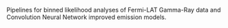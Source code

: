 Pipelines for binned likelihood analyses of Fermi-LAT Gamma-Ray data and Convolution Neural Network improved emission models.
